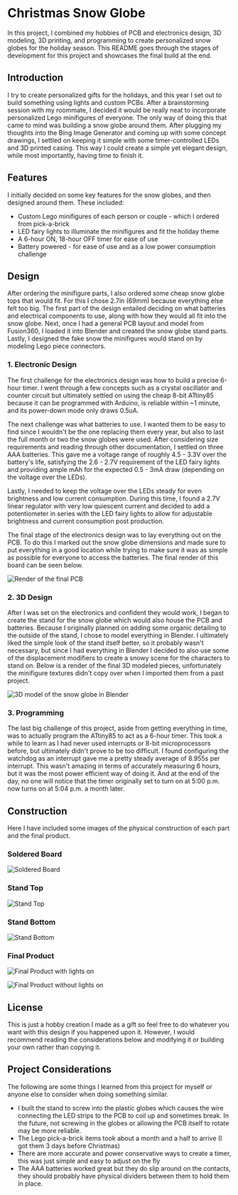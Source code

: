 # Christmas Snow Globe 

In this project, I combined my hobbies of PCB and electronics design, 3D modeling, 3D printing, and programming to create personalized snow globes for the holiday season. This README goes through the stages of development for this project and showcases the final build at the end.

## Introduction

I try to create personalized gifts for the holidays, and this year I set out to build something using lights and custom PCBs. After a brainstorming session with my roommate, I decided it would be really neat to incorporate personalized Lego minifigures of everyone. The only way of doing this that came to mind was building a snow globe around them. After plugging my thoughts into the Bing Image Generator and coming up with some concept drawings, I settled on keeping it simple with some timer-controlled LEDs and 3D printed casing. This way I could create a simple yet elegant design, while most importantly, having time to finish it. 

## Features

I initially decided on some key features for the snow globes, and then designed around them. These included:
- Custom Lego minifigures of each person or couple - which I ordered from pick-a-brick
- LED fairy lights to illuminate the minifigures and fit the holiday theme
- A 6-hour ON, 18-hour OFF timer for ease of use
- Battery powered - for ease of use and as a low power consumption challenge

## Design

After ordering the minifigure parts, I also ordered some cheap snow globe tops that would fit. For this I chose 2.7in (69mm) because everything else felt too big. The first part of the design entailed deciding on what batteries and electrical components to use, along with how they would all fit into the snow globe. Next, once I had a general PCB layout and model from Fusion360, I loaded it into Blender and created the snow globe stand parts. Lastly, I designed the fake snow the minifigures would stand on by modeling Lego piece connectors.

### 1. Electronic Design

The first challenge for the electronics design was how to build a precise 6-hour timer. I went through a few concepts such as a crystal oscillator and counter circuit but ultimately settled on using the cheap 8-bit ATtiny85 because it can be programmed with Arduino, is reliable within ~1 minute, and its power-down mode only draws 0.5uA. 

The next challenge was what batteries to use. I wanted them to be easy to find since I wouldn't be the one replacing them every year, but also to last the full month or two the snow globes were used. After considering size requirements and reading through other documentation, I settled on three AAA batteries. This gave me a voltage range of roughly 4.5 - 3.3V over the battery's life, satisfying the 2.6 - 2.7V requirement of the LED fairy lights and providing ample mAh for the expected 0.5 - 3mA draw (depending on the voltage over the LEDs). 

Lastly, I needed to keep the voltage over the LEDs steady for even brightness and low current consumption. During this time, I found a 2.7V linear regulator with very low quiescent current and decided to add a potentiometer in series with the LED fairy lights to allow for adjustable brightness and current consumption post production.

The final stage of the electronics design was to lay everything out on the PCB. To do this I marked out the snow globe dimensions and made sure to put everything in a good location while trying to make sure it was as simple as possible for everyone to access the batteries. The final render of this board can be seen below.

![Render of the final PCB](./Documentation/Christmas-Snow-Globe_Image1.png)

### 2. 3D Design

After I was set on the electronics and confident they would work, I began to create the stand for the snow globe which would also house the PCB and batteries. Because I originally planned on adding some organic detailing to the outside of the stand, I chose to model everything in Blender. I ultimately liked the simple look of the stand itself better, so it probably wasn't necessary, but since I had everything in Blender I decided to also use some of the displacement modifiers to create a snowy scene for the characters to stand on. Below is a render of the final 3D modeled pieces, unfortunately the minifigure textures didn't copy over when I imported them from a past project.

![3D model of the snow globe in Blender](./Documentation/Christmas-Snow-Globe_Image7.png)

### 3. Programming

The last big challenge of this project, aside from getting everything in time, was to actually program the ATtiny85 to act as a 6-hour timer. This took a while to learn as I had never used interrupts or 8-bit microprocessors before, but ultimately didn't prove to be too difficult. I found configuring the watchdog as an interrupt gave me a pretty steady average of 8.955s per interrupt. This wasn't amazing in terms of accurately measuring 6 hours, but it was the most power efficient way of doing it. And at the end of the day, no one will notice that the timer originally set to turn on at 5:00 p.m. now turns on at 5:04 p.m. a month later.

## Construction

Here I have included some images of the physical construction of each part and the final product.

### Soldered Board

![Soldered Board](./Documentation/Christmas-Snow-Globe_Image2.jpg)

### Stand Top

![Stand Top](./Documentation/Christmas-Snow-Globe_Image3.jpg)

### Stand Bottom

![Stand Bottom](./Documentation/Christmas-Snow-Globe_Image4.jpg)

### Final Product

![Final Product with lights on](./Documentation/Christmas-Snow-Globe_Image5.jpg)

![Final Product without lights on](./Documentation/Christmas-Snow-Globe_Image6.jpg)

## License

This is just a hobby creation I made as a gift so feel free to do whatever you want with this design if you happened upon it. However, I would recommend reading the considerations below and modifying it or building your own rather than copying it.

## Project Considerations

The following are some things I learned from this project for myself or anyone else to consider when doing something similar.
- I built the stand to screw into the plastic globes which causes the wire connecting the LED strips to the PCB to coil up and sometimes break. In the future, not screwing in the globes or allowing the PCB itself to rotate may be more reliable.
- The Lego pick-a-brick items took about a month and a half to arrive (I got them 3 days before Christmas) 
- There are more accurate and power conservative ways to create a timer, this was just simple and easy to adjust on the fly
- The AAA batteries worked great but they do slip around on the contacts, they should probably have physical dividers between them to hold them in place.